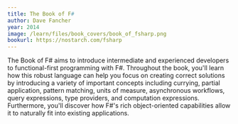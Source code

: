 ```yaml
---
title: The Book of F#
author: Dave Fancher
year: 2014
image: /learn/files/book_covers/book_of_fsharp.png
bookurl: https://nostarch.com/fsharp
---
```

The Book of F# aims to introduce intermediate and experienced developers to functional-first programming with F#. Throughout the book, you'll learn how this robust language can help you focus on creating correct solutions by introducing a variety of important concepts including currying, partial application, pattern matching, units of measure, asynchronous workflows, query expressions, type providers, and computation expressions. Furthermore, you'll discover how F#'s rich object-oriented capabilities allow it to naturally fit into existing applications.